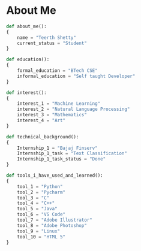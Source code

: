 # About Me 
```Python
def about_me():
{ 
    name = "Teerth Shetty"
    current_status = "Student"
} 

def education(): 
{ 
    formal_education = "BTech CSE" 
    informal_education = "Self taught Developer" 
}

def interest():
{ 
    interest_1 = "Machine Learning" 
    interest_2 = "Natural Language Processing" 
    interest_3 = "Mathematics" 
    interest_4 = "Art" 
}

def technical_background(): 
{ 
    Internship_1 = "Bajaj Finserv"
    Internship_1_task = "Text Classification"
    Internship_1_task_status = "Done"
} 

def tools_i_have_used_and_learned(): 
{ 
    tool_1 = "Python" 
    tool_2 = "Pycharm" 
    tool_3 = "C"
    tool_4 = "C++" 
    tool_5 = "Java" 
    tool_6 = "VS Code" 
    tool_7 = "Adobe Illustrator"
    tool_8 = "Adobe Photoshop" 
    tool_9 = "Linux"
    tool_10 = "HTML 5"
}

```



<!--
about me(): <br>
{ <br>
&emsp;    name = "Teerth Shetty"<br>
&emsp;    current_status = "Student"<br>
} <br>

def education(): <br>
{ <br>
&emsp;    formal_education = "BTech CSE" <br>
&emsp;    informal_education_1 = "Self taught Developer and 
Designer" <br>
} <br>
<br>

def interest(): <br>
{ <br>
&emsp;    interest_1 = "Machine Learning" <br>
&emsp;    interest_2 = "Natural Language Processing" <br>
&emsp;    interest_3 = "Mathematics" <br>
&emsp;    interest_4 = "Art" <br>
}<br>

technical_background(): <br>
{ <br>
&emsp;    Internship_1 = "Bajaj Finserv" <br>
&emsp;    Internship_1_task = "Text Classification" <br>
&emsp;    Internship_1_task_status = "Done" <br>
} <br>

def tools_i_have_used_and_learned(): <br>
{ <br>
&emsp;    tool_1 = "Python" <br>
&emsp;    tool_2 = "Pycharm" <br>
&emsp;    tool_3 = "C" <br>
&emsp;    tool_4 = "C++" <br>
&emsp;    tool_5 = "Java" <br> 
&emsp;    tool_6 = "VS Code" <br>
&emsp;    tool_7 = "Adobe Illustrator" <br>
&emsp;    tool_8 = "Adobe Photoshop" <br> 
&emsp;    tool_9 = "Linux" <br>
&emsp;    tool_10 = "HTML 5" <br>
} <br>
-->










